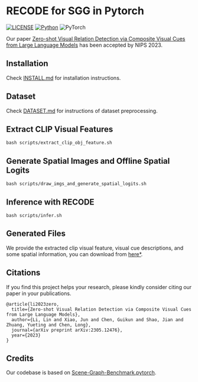 # RECODE for SGG in Pytorch

[![LICENSE](https://img.shields.io/badge/license-MIT-green)](https://github.com/KaihuaTang/Scene-Graph-Benchmark.pytorch/blob/master/LICENSE)
[![Python](https://img.shields.io/badge/python-3.9.7-blue.svg)](https://www.python.org/)
![PyTorch](https://img.shields.io/badge/pytorch-1.13.o-%237732a8)

Our paper [Zero-shot Visual Relation Detection via Composite Visual Cues from Large Language Models](https://arxiv.org/abs/2305.12476) has been accepted by NIPS 2023.

## Installation

Check [INSTALL.md](INSTALL.md) for installation instructions.

## Dataset

Check [DATASET.md](DATASET.md) for instructions of dataset preprocessing.

## Extract CLIP Visual Features
```base
bash scripts/extract_clip_obj_feature.sh
```

## Generate Spatial Images and Offline Spatial Logits 

```base
bash scripts/draw_imgs_and_generate_spatial_logits.sh
```


## Inference with RECODE

```base
bash scripts/infer.sh
```
## Generated Files
We provide the extracted clip visual feature, visual cue descriptions, and some spatial information, you can download from [here*](https://mega.nz/folder/BFxGQIxL#H-aKabcI-FnBlLlEEpR0uQ).

## Citations

If you find this project helps your research, please kindly consider citing our paper in your publications.

```
@article{li2023zero,
  title={Zero-shot Visual Relation Detection via Composite Visual Cues from Large Language Models},
  author={Li, Lin and Xiao, Jun and Chen, Guikun and Shao, Jian and Zhuang, Yueting and Chen, Long},
  journal={arXiv preprint arXiv:2305.12476},
  year={2023}
}
```
## Credits

Our codebase is based on [Scene-Graph-Benchmark.pytorch](https://github.com/KaihuaTang/Scene-Graph-Benchmark.pytorch).
